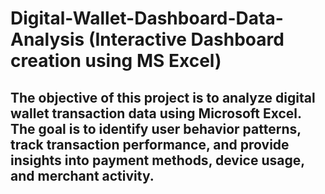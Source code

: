 # Digital-Wallet-Dashboard-Data-Analysis (Interactive Dashboard creation using MS Excel)
## The objective of this project is to analyze digital wallet transaction data using Microsoft Excel. The goal is to identify user behavior patterns, track transaction performance, and provide insights into payment methods, device usage, and merchant activity.
